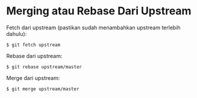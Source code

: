 # Merging atau Rebase Dari Upstream

Fetch dari upstream (pastikan sudah menambahkan upstream terlebih dahulu):
```
$ git fetch upstream
```

Rebase dari upstream:
```
$ git rebase upstream/master
```

Merge dari upstream:
```
$ git merge upstream/master
```